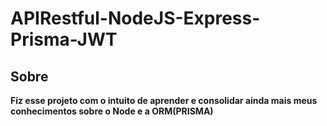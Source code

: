 <h1> APIRestful-NodeJS-Express-Prisma-JWT </h1>

<h2>Sobre</h2>
<p> <strong>Fiz esse projeto com o intuito de aprender e consolidar ainda mais meus conhecimentos sobre o Node e a ORM(PRISMA) </strong></p>
